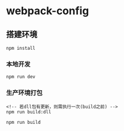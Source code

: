 # webpack-config

## 搭建环境
```
npm install
```

### 本地开发
```
npm run dev
```

### 生产环境打包
```
<!-- 若dll包有更新，则需执行一次(build之前) -->
npm run build:dll
```
```
npm run build
```

